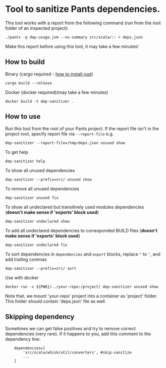 
# Tool to sanitize Pants dependencies.

This tool works with a report from the following command (run from the root folder of an inspected project):

    ./pants -q dep-usage.jvm --no-summary src/scala/:: > deps.json
     
Make this report before using this tool, it may take a few minutes!

## How to build

Binary (cargo required - [how to install rust](https://www.rust-lang.org/tools/install))

    cargo build --release
    
Docker (docker required)(may take a few minutes)

    docker build -t dep-sanitizer .
    
    
## How to use

Run this tool from the root of your Pants project. If the report file isn't in the project root, 
specify report file via `--report-file` e.g.

    dep-sanitizer --report-file=/tmp/deps.json unused show 

To get help

    dep-sanitizer help    
    
To show all unused dependencies

    dep-sanitizer --prefix=src/ unused show 
    
To remove all unused dependencies

    dep-sanitizer unused fix
    
To show all undeclared but transitively used modules dependencies (**doesn't make sense if 'exports' block used**)

    dep-sanitizer undeclared show 
    
To add all undeclared dependencies to corresponded BUILD files (**doesn't make sense if 'exports' block used**)

    dep-sanitizer undeclared fix
    
To sort dependencies in `dependencies` and `export` blocks,
replace `"` to `'`, and add trailing commas
    
    dep-sanitizer --prefix=src/ sort
    
Use with docker 

    docker run -v ${PWD}/../your-repo:/project/ dep-sanitizer unused show 
  
Note that, we mount 'your-repo' project into a container as 'project' folder. This folder 
should contain 'deps.json' file as well.   
    
## Skipping dependency

Sometimes we can get false positives and try to remove correct dependencies (very rare).
If it happens to you, add this comment to the dependency line:

        dependencies=[
            'src/scala/whisk/util/converters', #skip-sanitize
            ...
        ]
